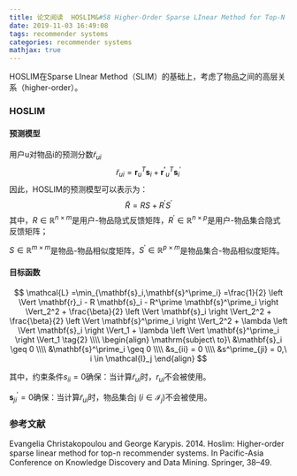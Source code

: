 ```yaml
---
title: 论文阅读  HOSLIM&#58 Higher-Order Sparse LInear Method for Top-N Recommender Systems
date: 2019-11-03 16:49:08
tags: recommender systems
categories: recommender systems
mathjax: true
---
```


HOSLIM在Sparse LInear Method（SLIM）的基础上，考虑了物品之间的高层关系（higher-order）。

<!--more-->

### HOSLIM

#### 预测模型

用户u对物品i的预测分数$\tilde r_{ui}​$
$$
\tilde r_{ui} = \mathbf{r}_u^T \mathbf{s}_i + \mathbf{r^\prime}_u^T \mathbf{s}_i^\prime \tag{1}
$$
因此，HOSLIM的预测模型可以表示为：
$$
\tilde R = RS + R^\prime S^\prime
$$
其中，$R \in \mathbb{R}^{n \times m}​$是用户-物品隐式反馈矩阵，$R^\prime \in \mathbb{R}^{n \times p}​$是用户-物品集合隐式反馈矩阵；

$S \in \mathbb{R}^{m \times m}$是物品-物品相似度矩阵，$S^\prime\in \mathbb{R}^{p \times m} ​$是物品集合-物品相似度矩阵。

#### 目标函数

$$
\mathcal{L} =\min_{\mathbf{s}_i,\mathbf{s}^\prime_i} =\frac{1}{2} \left \Vert \mathbf{r}_i - R \mathbf{s}_i - R^\prime \mathbf{s}^\prime_i \right \Vert_2^2 + \frac{\beta}{2} \left \Vert \mathbf{s}_i \right \Vert_2^2 + \frac{\beta}{2} \left \Vert \mathbf{s}^\prime_i \right \Vert_2^2 + \lambda \left \Vert \mathbf{s}_i \right \Vert_1 + \lambda \left \Vert \mathbf{s}^\prime_i \right \Vert_1 \tag{2} \\\\
\begin{align}
\mathrm{subject\ to}\ 
&\mathbf{s}_i \geq 0 \\\\
&\mathbf{s}^\prime_i \geq 0 \\\\
&s_{ii} = 0 \\\\
&s^\prime_{ji} = 0,\ i \in \mathcal{I}_j
\end{align}
$$

其中，约束条件$s_{ii} = 0​$确保：当计算$\tilde r_{ui}​$时，$r_{ui}​$不会被使用。

$\mathbf{s}^\prime_{ji} = 0$确保：当计算$\tilde r_{ui}$时，物品集合j ($i \in \mathcal{I}_j​$)不会被使用。

### 参考文献

Evangelia Christakopoulou and George Karypis. 2014. Hoslim: Higher-order sparse linear method for top-n recommender systems. In Pacific-Asia Conference on Knowledge Discovery and Data Mining. Springer, 38–49. 